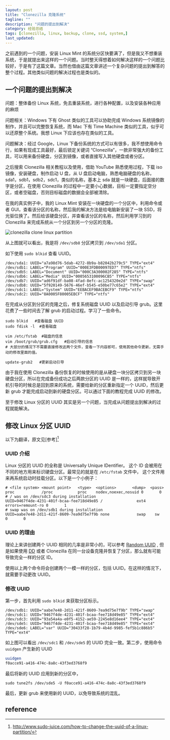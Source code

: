 ```yaml
---
layout: post
title: "Clonezilla 克隆系统"
tagline: ""
description: "问题的提出到解决"
category: 经验总结
tags: [clonezilla, linux, backup, clone, ssd, system,]
last_updated:
---
```


之前遇到的一个问题，安装 Linux Mint 的系统分区快要满了，但是我又不想重装系统，于是就提出来这样的一个问题。当时整天得想着如何解决这样的一个问题比较好，于是有了这篇文章。当然也借由这篇文章讲述一个复杂问题的提出到解答的整个过程。其他类似问题的解决过程也是类似的。

## 一个问题的提出到解决

问题：整体备份 Linux 系统，免去重装系统，进行各种配置，以及安装各种应用的麻烦

问题相关：Windows 下有 Ghost 类似的工具可以协助完成 Windows 系统镜像的制作，并且可以完整恢复系统，而 Mac 下有 Time Machine 类似的工具，似乎可以还原整个系统。我想 Linux 下应该也存在类似的工具。

问题解决：经过 Google，Linux 下备份系统的方式可以有很多，我不想使用命令行，如果有现成工具最好，最后锁定关键词   “Clonezilla”，一款非常强大的备份工具，可以用来备份硬盘，分区到镜像，或者直接写入其他硬盘或者分区。

之后搜索 Clonezilla 相关教程以及使用，借助 YouTube 熟悉使用过程，下载 iso 镜像，安装硬盘，制作启动 U 盘，从 U 盘启动电脑，熟悉电脑硬盘的名称，sda1，sdb1，sdb2，sdc1，类似的名称，基本上 sda 就是一块硬盘，后面接的数字是分区，在使用 Clonezilla 的过程中一定要小心数据，目标一定要指定空分区，或者空磁盘，否则目标磁盘的数据会全部被清除。

在我的真实例子中，我的 Linux Mint 安装在一块硬盘的一个分区中，利用命令或者 GUI，查看该分区的名称，然后我的解决方法是给电脑新安装了一块 SSD，将光驱位换了。然后给该硬盘分区，并查看该分区的名称，然后利用学习到的 Clonezilla 来完成系统从一个分区到另一个分区的克隆。

![clonezilla clone linux partition](https://lh5.googleusercontent.com/-eOO4iMnZMZw/V1blbHZWFzI/AAAAAAAA-xQ/nO2ZKbY9nHIRO7YJoFpYWuYJAgiJg6h7wCL0B/w1212-h900-no/IMG_20160606_224814.jpg)

从上图就可以看出，我是将 `/dev/sdb8` 分区拷贝到 `/dev/sda1` 分区。

如下使用 `sudo blkid` 查看 UUID。

```
/dev/sda1: UUID="a7a98d76-5dab-4272-8b9a-b82042b279c5" TYPE="ext4"
/dev/sdb1: LABEL="Program" UUID="000E3FDB00097ED7" TYPE="ntfs"
/dev/sdb5: LABEL="Document" UUID="000C3A300002F285" TYPE="ntfs"
/dev/sdb6: LABEL="Media" UUID="0005653100096CB5" TYPE="ntfs"
/dev/sdb7: UUID="ad6f91df-ba08-4fad-8efc-ac1254320e2d" TYPE="swap"
/dev/sdb8: UUID="5f920149-5676-46ef-b545-e50be77c65e2" TYPE="ext4"
/dev/sdc1: LABEL="System" UUID="EEBACEF9BACEBCF9" TYPE="ntfs"
/dev/sdc2: UUID="8A0005F80005EBCF" TYPE="ntfs"
```

在完成从分区到分区的克隆之后，修复系统磁盘 UUID 以及启动引导 grub。这里花费了一些时间去了解 grub 的启动过程。学习了一些命令。

```
sudo blkid   #查看磁盘 UUID
sudo fdisk -l  #查看磁盘

vim /etc/fstab  #磁盘的信息
vim /boot/grub/grub.cfg   #启动引导的信息
# 大部分的情况下不需要直接修改这两个文件，查看一下内容即可，使用其他命令更新，无需手动的修改里面的值。

update-grub2   #更新启动引导
```

由于我在使用 Clonezilla 备份恢复的时候使用的是从硬盘一块分区拷贝到另一块硬盘分区，所以在完成备份成功之后两款分区的 UUID 是一样的，这样就导致开机引导的时候总是回到原来的系统，需要给新的分区重新指定一个 UUID，然后更新 grub 才能完成启动到新的硬盘分区。可以通过下面的教程完成 UUID 的修改。

至于修改 Linux 分区的 UUID 其实是另一个问题，当完成从问题提出到解决的过程就能解决。

## 修改 Linux 分区 UUID

以下为翻译，原文见[参考][^1]

### UUID 介绍
Linux 分区的 UUID 的全称是 Universally Unique IDentifier。 这个 ID 会被用在不同的地方用来标识硬盘分区。最常见的就是在 `/etc/fstab` 文件中， 这个文件用来再系统启动时挂载分区。以下是一个小例子：

```
# <file system> <mount point>   <type>  <options>       <dump>  <pass>
proc            /proc           proc    nodev,noexec,nosuid 0       0
# / was on /dev/sdc3 during installation
UUID=9467f4de-4231-401f-bcaa-fee718d49e85 /               ext4    errors=remount-ro 0       1
# swap was on /dev/sdb1 during installation
UUID=aabe7e48-2d11-421f-8609-7ea9d75e7f9b none            swap    sw              0       0
```

### UUID 的理由

理论上来讲创建两个 UUID 相同的几率是非常小的，可以参考 [Random UUID](http://en.wikipedia.org/wiki/Universally_unique_identifier) , 但是如果使用 [DD](http://www.sudo-juice.com/how-to-clone-a-hard-drive-in-ubuntu-linux/) 或者 Clonezilla 在同一台设备克隆并恢复了分区，那么就有可能导致完全一样的分区 ID。

使用以上两个命令将会创建两个一模一样的分区，包括 UUID。在这样的情况下，就需要手动更改 UUID。

### 修改 UUID

第一步，首先利用 `sudo blkid` 来获取分区标示。

```
/dev/sdb1: UUID="aabe7e48-2d11-421f-8609-7ea9d75e7f9b" TYPE="swap"
/dev/sdc1: UUID="9467f4de-4231-401f-bcaa-fee718d49e85" TYPE="ext4"
/dev/sdc3: UUID="93a54a4a-e0f5-4152-ae59-2245e8d16ee4" TYPE="ext4"
/dev/sde5: UUID="9467f4de-4231-401f-bcaa-fee718d49e85" TYPE="ext4"
/dev/sde6: LABEL="var" UUID="30433f28-1b79-4b4d-9985-fef5b1c886b5" TYPE="ext4"
```

如上图可以看出 `/dev/sdc1` 和 `/dev/sde5` 的 UUID 完全一致。第二步，使用命令 `uuidgen` 产生新的 UUID

```bash
uuidgen
f0acce91-a416-474c-8a8c-43f3ed3768f9
```

最后将新的 UUID 应用到新的分区中，

```
sudo tune2fs /dev/sde5 -U f0acce91-a416-474c-8a8c-43f3ed3768f9
```

最后，更新 grub 来使用新的 UUID，以免导致系统的混乱。

## reference

[^1]: <http://www.sudo-juice.com/how-to-change-the-uuid-of-a-linux-partition/>
